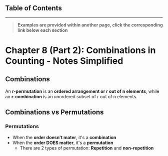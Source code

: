 ## Table of Contents

***
> **Examples are provided within another page, click the corresponding link below each section**
# Chapter 8 (Part 2): Combinations in Counting - Notes Simplified
## Combinations
An **r-permutation** is an **ordered arrangement or r out of n elements**, while an **r-combination** is an unordered subset of r out of n elements.
## Combinations vs Permutations
### Permutations
- When the **order doesn't mater**, it's a **combination**
- When the **order DOES matter**, it's a **permutation**
	- There are 2 types of permutation: **Repetition** and **non-repetition**
